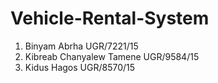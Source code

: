 # Vehicle-Rental-System
1. Binyam Abrha UGR/7221/15
2. Kibreab Chanyalew Tamene UGR/9584/15
3. Kidus Hagos UGR/8570/15
